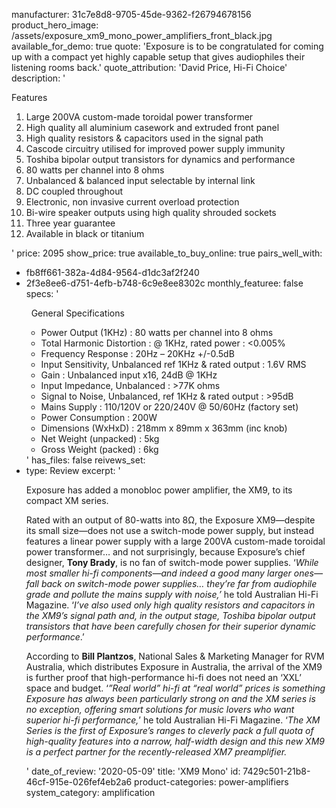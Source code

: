 manufacturer: 31c7e8d8-9705-45de-9362-f26794678156
product_hero_image: /assets/exposure_xm9_mono_power_amplifiers_front_black.jpg
available_for_demo: true
quote: 'Exposure is to be congratulated for coming up with a compact yet highly capable setup that gives audiophiles their listening rooms back.'
quote_attribution: 'David Price, Hi-Fi Choice'
description: '<p>Features</p><ol><li>Large 200VA custom-made toroidal power transformer</li><li>High quality all aluminium casework and extruded front panel</li><li>High quality resistors &amp; capacitors used in the signal path</li><li>Cascode circuitry utilised for improved power supply immunity</li><li>Toshiba bipolar output transistors for dynamics and performance</li><li>80 watts per channel into 8 ohms</li><li>Unbalanced &amp; balanced input selectable by internal link</li><li>DC coupled throughout</li><li>Electronic, non invasive current overload protection</li><li>Bi-wire speaker outputs using high quality shrouded sockets</li><li>Three year guarantee</li><li>Available in black or titanium</li></ol>'
price: 2095
show_price: true
available_to_buy_online: true
pairs_well_with:
  - fb8ff661-382a-4d84-9564-d1dc3af2f240
  - 2f3e8ee6-d751-4efb-b748-6c9e8ee8302c
monthly_featuree: false
specs: '<p>&nbsp; General Specifications</p><ul><li>Power Output (1KHz) : 80 watts per channel into 8 ohms</li><li>Total Harmonic Distortion : @ 1KHz, rated power : &lt;0.005%</li><li>Frequency Response : 20Hz – 20KHz +/-0.5dB</li><li>Input Sensitivity, Unbalanced ref 1KHz &amp; rated output : 1.6V RMS</li><li>Gain : Unbalanced input x16, 24dB @ 1KHz</li><li>Input Impedance, Unbalanced : &gt;77K ohms</li><li>Signal to Noise, Unbalanced, ref 1KHz &amp; rated output : &gt;95dB</li><li>Mains Supply :&nbsp;110/120V or 220/240V @ 50/60Hz&nbsp;(factory set)</li><li>Power Consumption :&nbsp;200W</li><li>Dimensions (WxHxD) :&nbsp;218mm x 89mm x 363mm (inc knob)</li><li>Net Weight (unpacked) : 5kg</li><li>Gross Weight (packed) : 6kg</li></ul>'
has_files: false
reivews_set:
  -
    type: Review
    excerpt: '<p>Exposure has added a monobloc power amplifier, the XM9, to its compact XM series.</p><p>Rated with an output of 80-watts into 8Ω, the Exposure XM9—despite its small size—does not use a switch-mode power supply, but instead features a linear power supply with a large 200VA custom-made toroidal power transformer… and not surprisingly, because Exposure’s chief designer,&nbsp;<strong>Tony Brady</strong>, is no fan of switch-mode power supplies. ‘<em>While most smaller hi-fi components—and indeed a good many larger ones—fall back on switch-mode power supplies… they’re far from audiophile grade and pollute the mains supply with noise,’</em>&nbsp;he told Australian Hi-Fi Magazine. ‘<em>I’ve also used only high quality resistors and capacitors in the XM9’s signal path and, in the output stage, Toshiba bipolar output transistors that have been carefully chosen for their superior dynamic performance</em>.’</p><p>According to&nbsp;<strong>Bill Plantzos</strong>, National Sales &amp; Marketing Manager for RVM Australia, which distributes Exposure in Australia, the arrival of the XM9 is further proof that high-performance hi-fi does not need an ‘XXL’ space and budget. ‘<em>”Real world” hi-fi at “real world” prices is something Exposure has always been particularly strong on and the XM series is no exception, offering smart solutions for music lovers who want superior hi-fi performance,</em>’ he told Australian Hi-Fi Magazine. ‘<em>The XM Series is the first of Exposure’s ranges to cleverly pack a full quota of high-quality features into a narrow, half-width design and this new XM9 is a perfect partner for the recently-released XM7 preamplifier.</em></p>'
    date_of_review: '2020-05-09'
title: 'XM9 Mono'
id: 7429c501-21b8-46cf-915e-026fef4eb2a6
product-categories: power-amplifiers
system_category: amplification

